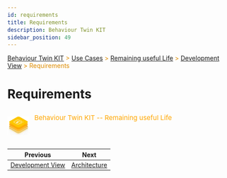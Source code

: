 ```yaml
---
id: requirements
title: Requirements
description: Behaviour Twin KIT
sidebar_position: 49
---
```


<!-- DEACTIVATED FOR DOCUSAURUS FROM HERE -->

<span style="font-size:14px;color:rgb(222,140,0);">[Behaviour Twin KIT](../../../overview) > [Use Cases](../../overview) > [Remaining useful Life](../overview) > [Development View](./overview) > Requirements</span>

# Requirements

<!-- DEACTIVATED FOR DOCUSAURUS TO HERE -->

<!-- VARIANT FOR DOCUSAURUS FROM HERE

<div style={{display:'block'}}>
  <div style={{display:'inline-block', verticalAlign:'top'}}>

![Behaviour Twin KIT -- Remaining useful Life banner](../../../../../../static/img/kit-icons/behaviour-twin-rul-kit-icon-mini.png)

  </div>
  <div style={{display:'inline-block', fontSize:17, color:'rgb(255,166,1)', marginLeft:7, verticalAlign:'top', paddingTop:6}}>
Behaviour Twin KIT -- Remaining useful Life
  </div>
</div>

VARIANT FOR DOCUSAURUS TO HERE -->

<!-- DEACTIVATED FOR DOCUSAURUS FROM HERE -->

<div style="display:block;">
  <div style="display:inline-block;vertical-align:top;">

![Behaviour Twin KIT -- Remaining useful Life banner](../../../../../../static/img/kit-icons/behaviour-twin-rul-kit-icon-mini.png)

  </div>
  <div style="display:inline-block;font-size:15px;color:rgb(255,166,1);margin-left:7px;vertical-align:top;padding-top:8px;">
Behaviour Twin KIT -- Remaining useful Life
  </div>
</div>

<!-- DEACTIVATED FOR DOCUSAURUS TO HERE -->

<!-- END OF HEADER -->

<!-- START OF FOOTER -->

<!-- DEACTIVATED FOR DOCUSAURUS FROM HERE -->

| Previous | Next |
| -------- | ---- |
| [Development View](./overview) | [Architecture](./architecture) |

<!-- DEACTIVATED FOR DOCUSAURUS TO HERE -->
